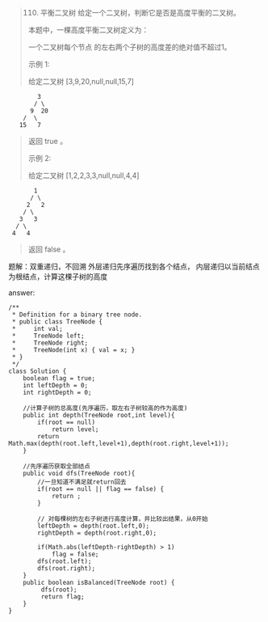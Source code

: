 > 110. 平衡二叉树
> 给定一个二叉树，判断它是否是高度平衡的二叉树。
> 
> 本题中，一棵高度平衡二叉树定义为：
> 
> 一个二叉树每个节点 的左右两个子树的高度差的绝对值不超过1。
> 
> 示例 1:
> 
> 给定二叉树 [3,9,20,null,null,15,7]

            3
           / \
          9  20
        /  \
       15   7

> 返回 true 。
> 
> 示例 2:
> 
> 给定二叉树 [1,2,2,3,3,null,null,4,4]
> 
           1
          / \
         2   2
        / \
       3   3
      / \
     4   4
>  
> 返回 false 。
> 

题解：双重递归，不回溯
    外层递归先序遍历找到各个结点，
    内层递归以当前结点为根结点，计算这棵子树的高度

answer:
    
    /**
     * Definition for a binary tree node.
     * public class TreeNode {
     *     int val;
     *     TreeNode left;
     *     TreeNode right;
     *     TreeNode(int x) { val = x; }
     * }
     */
    class Solution {
        boolean flag = true;
        int leftDepth = 0;
        int rightDepth = 0;
        
        //计算子树的总高度(先序遍历，取左右子树较高的作为高度)
        public int depth(TreeNode root,int level){
            if(root == null)
                return level;
            return Math.max(depth(root.left,level+1),depth(root.right,level+1));
        }

        //先序遍历获取全部结点
        public void dfs(TreeNode root){
            //一旦知道不满足就return回去
            if(root == null || flag == false) {
                return ;
            }

            // 对每棵树的左右子树进行高度计算，并比较出结果，从0开始
            leftDepth = depth(root.left,0);
            rightDepth = depth(root.right,0);

            if(Math.abs(leftDepth-rightDepth) > 1)
                flag = false;
            dfs(root.left);
            dfs(root.right);
        }
        public boolean isBalanced(TreeNode root) {
             dfs(root);
             return flag;
        }
    }